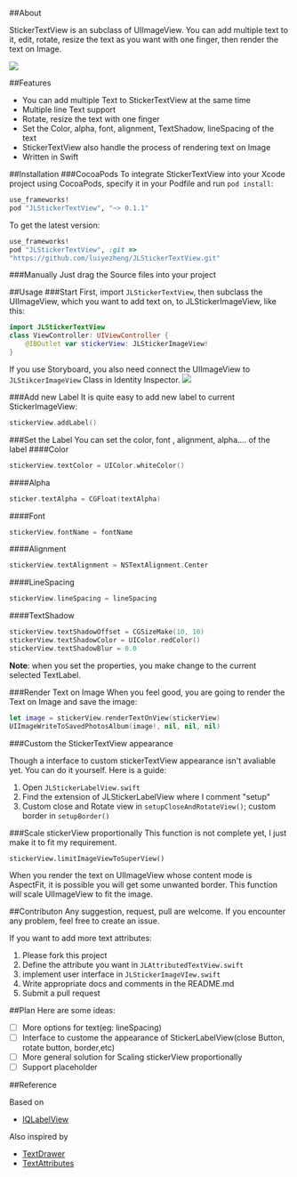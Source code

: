 ##About

StickerTextView is an subclass of UIImageView. You can add multiple text to it, edit, rotate, resize the text as you want with one finger, then render the text on Image.

![](https://github.com/luiyezheng/JLStickerTextView/blob/master/demoScreenshot.png)

##Features
* You can add multiple Text to StickerTextView at the same time
* Multiple line Text support
* Rotate, resize the text with one finger
* Set the Color, alpha, font, alignment, TextShadow, lineSpacing of the text
* StickerTextView also handle the process of rendering text on Image
* Written in Swift

##Installation
###CocoaPods
To integrate StickerTextView into your Xcode project using CocoaPods, specify it in your Podfile and run `pod install`:

```Ruby
use_frameworks!
pod "JLStickerTextView", "~> 0.1.1"
```
To get the latest version:
```Ruby
use_frameworks!
pod "JLStickerTextView", :git =>
"https://github.com/luiyezheng/JLStickerTextView.git"
```

###Manually
Just drag the Source files into your project

##Usage
###Start
First, import `JLStickerTextView`, then subclass the UIImageView, which you want to add text on, to JLStickerImageView, like this:

```Swift
import JLStickerTextView
class ViewController: UIViewController {
	@IBOutlet var stickerView: JLStickerImageView!
}
```

If you use Storyboard, you also need connect the UIImageView to `JLStikcerImageView` Class in Identity Inspector.
![](https://github.com/luiyezheng/JLStickerTextView/blob/master/Inspector.png)

###Add new Label
It is quite easy to add new label to current StickerImageView:
```Swift
stickerView.addLabel()
```

###Set the Label
You can set the color, font , alignment, alpha.... of the label
####Color
```Swift
stickerView.textColor = UIColor.whiteColor()
```
####Alpha
```Swift
sticker.textAlpha = CGFloat(textAlpha)
```
####Font
```Swift
stickerView.fontName = fontName
```

####Alignment

```Swift
stickerView.textAlignment = NSTextAlignment.Center
```

####LineSpacing

```Swift
stickerView.lineSpacing = lineSpacing
```

####TextShadow

```Swift
stickerView.textShadowOffset = CGSizeMake(10, 10)
stickerView.textShadowColor = UIColor.redColor()
stickerView.textShadowBlur = 0.0
```

**Note**: when you set the properties, you make change to the current selected TextLabel.

###Render Text on Image
When you feel good, you are going to render the Text on Image and save the image:

```Swift
let image = stickerView.renderTextOnView(stickerView)
UIImageWriteToSavedPhotosAlbum(image!, nil, nil, nil)
```

###Custom the StickerTextView appearance 

Though a interface to custom stickerTextView appearance isn't avaliable yet. You can do it yourself. Here is a guide:

 1. Open `JLStickerLabelView.swift`
 2. Find the extension of JLStickerLabelView where I comment "setup"
 3. Custom close and Rotate view in `setupCloseAndRotateView()`; custom border in `setupBorder()`

###Scale stickerView  proportionally
This function is not complete yet, I just make it to fit my requirement.

```
stickerView.limitImageViewToSuperView()
```

When you render the text on UIImageView whose content mode is AspectFit, it is possible you will get some unwanted border. This function will scale UIImageView to fit the image. 

##Contributon
Any suggestion, request, pull are welcome. If you encounter any problem, feel free to create an issue.

If you want to add more text attributes:

1. Please fork this project
2. Define the attribute you want in `JLAttributedTextView.swift` 
3. implement user interface in `JLStickerImageVIew.swift`
4. Write appropriate docs and comments in the README.md
5. Submit a pull request

##Plan
Here are some ideas:

- [ ] More options for text(eg: lineSpacing)
- [ ] Interface to custome the appearance of StickerLabelView(close Button, rotate button, border,etc)
- [ ] More general solution for Scaling stickerView proportionally
- [ ] Support placeholder

##Reference

Based on 

* [IQLabelView](https://github.com/kcandr/IQLabelView)

Also inspired by

*  [TextDrawer](https://github.com/remirobert/TextDrawer)
* [TextAttributes](https://github.com/delba/TextAttributes)




